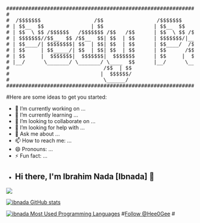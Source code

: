 <pre>  
########################################################################################
#                                                                                      #
#  /$$$$$$$                 /$$                 /$$$$$$$                               #
# | $$__  $$               | $$                | $$__  $$                              #
# | $$  \ $$ /$$$$$$   /$$$$$$$ /$$   /$$      | $$  \ $$ /$$$$$$   /$$$$$$   /$$$$$$  #
# | $$$$$$$//$$__  $$ /$$__  $$| $$  | $$      | $$$$$$$/|____  $$ /$$__  $$ /$$__  $$ #
# | $$____/| $$$$$$$$| $$  | $$| $$  | $$      | $$____/  /$$$$$$$| $$  \ $$| $$$$$$$$ #
# | $$     | $$_____/| $$  | $$| $$  | $$      | $$      /$$__  $$| $$  | $$| $$_____/ #
# | $$     |  $$$$$$$|  $$$$$$$|  $$$$$$$      | $$     |  $$$$$$$|  $$$$$$$|  $$$$$$$ #
# |__/      \_______/ \_______/ \____  $$      |__/      \_______/ \____  $$ \_______/ #
#                              /$$  | $$                          /$$  \ $$            #
#                             |  $$$$$$/                         |  $$$$$$/            #
#                              \______/                           \______/             #
########################################################################################
</pre>

#Here are some ideas to get you started:

- 🔭 I’m currently working on ...
- 🌱 I’m currently learning ...
- 👯 I’m looking to collaborate on ...
- 🤔 I’m looking for help with ...
- 💬 Ask me about ...
- 📫 How to reach me: ...
- 😄 Pronouns: ...
- ⚡ Fun fact: ...
- ## Hi there, I'm Ibrahim Nada [Ibnada] 👋 


![](https://badge.mediaplus.ma/binary/ibnada)


[![ibnada GitHub stats](https://github-readme-stats.vercel.app/api?username=ibranad&show_icons=true&theme=radical)](https://github.com/ibranad)

[![ibnada Most Used Programming Languages](https://github-readme-stats.vercel.app/api/top-langs/?username=ibranad&layout=compact&hide_border=true&theme=darcula&bg_color=00000000&langs_count=6)](https://github.com/ibranad)
#<a href="https://twitter.com/Hee0Gee?ref_src=twsrc%5Etfw" class="twitter-follow-button" data-show-count="false">Follow @Hee0Gee</a>
#<script asyncsrc="https://platform.twitter.com/widgets.js" charset="utf-8"></script>
